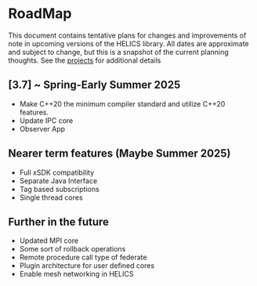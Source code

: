 # RoadMap

This document contains tentative plans for changes and improvements of note in upcoming versions of the HELICS library. All dates are approximate and subject to change, but this is a snapshot of the current planning thoughts. See the [projects](https://github.com/GMLC-TDC/HELICS/projects) for additional details

## \[3.7\] ~ Spring-Early Summer 2025

- Make C++20 the minimum compiler standard and utilize C++20 features.
- Update IPC core
- Observer App

## Nearer term features (Maybe Summer 2025)

- Full xSDK compatibility
- Separate Java Interface
- Tag based subscriptions
- Single thread cores

## Further in the future

- Updated MPI core
- Some sort of rollback operations
- Remote procedure call type of federate
- Plugin architecture for user defined cores
- Enable mesh networking in HELICS
